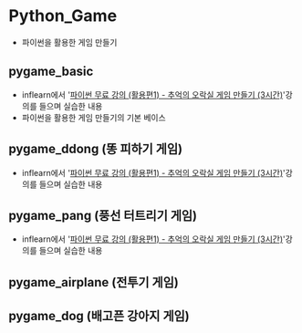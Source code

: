 # Python_Game
- 파이썬을 활용한 게임 만들기

## pygame_basic
- inflearn에서 '[파이썬 무료 강의 (활용편1) - 추억의 오락실 게임 만들기 (3시간)](https://www.inflearn.com/course/%EB%82%98%EB%8F%84%EC%BD%94%EB%94%A9-%ED%8C%8C%EC%9D%B4%EC%8D%AC-%ED%99%9C%EC%9A%A9%ED%8E%B8-1/dashboard)'강의를 들으며 실습한 내용
- 파이썬을 활용한 게임 만들기의 기본 베이스

## pygame_ddong (똥 피하기 게임)
- inflearn에서 '[파이썬 무료 강의 (활용편1) - 추억의 오락실 게임 만들기 (3시간)](https://www.inflearn.com/course/%EB%82%98%EB%8F%84%EC%BD%94%EB%94%A9-%ED%8C%8C%EC%9D%B4%EC%8D%AC-%ED%99%9C%EC%9A%A9%ED%8E%B8-1/dashboard)'강의를 들으며 실습한 내용

## pygame_pang (풍선 터트리기 게임)
- inflearn에서 '[파이썬 무료 강의 (활용편1) - 추억의 오락실 게임 만들기 (3시간)](https://www.inflearn.com/course/%EB%82%98%EB%8F%84%EC%BD%94%EB%94%A9-%ED%8C%8C%EC%9D%B4%EC%8D%AC-%ED%99%9C%EC%9A%A9%ED%8E%B8-1/dashboard)'강의를 들으며 실습한 내용

## pygame_airplane (전투기 게임)

## pygame_dog (배고픈 강아지 게임)
